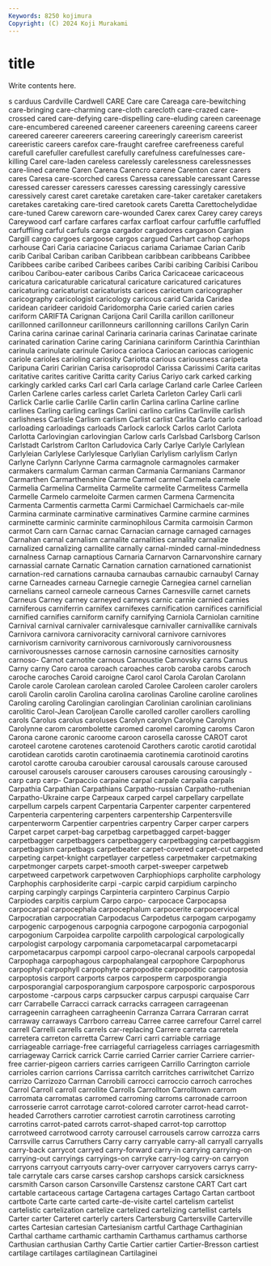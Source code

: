 ```yaml
---
Keywords: 8250 kojimura
Copyright: (C) 2024 Koji Murakami
---
```


# title

Write contents here.



s carduus Cardville Cardwell CARE Care care Careaga
care-bewitching care-bringing care-charming care-cloth carecloth care-crazed care-crossed cared care-defying care-dispelling
care-eluding careen careenage care-encumbered careened careener careeners careening careens career
careered careerer careerers careering careeringly careerism careerist careeristic careers carefox
care-fraught carefree carefreeness careful carefull carefuller carefullest carefully carefulness carefulnesses
care-killing Carel care-laden careless carelessly carelessness carelessnesses care-lined careme Caren
Carena Carencro carene Carenton carer carers cares Caresa care-scorched caress
Caressa caressable caressant Caresse caressed caresser caressers caresses caressing caressingly
caressive caressively carest caret caretake caretaken care-taker caretaker caretakers caretakes
caretaking care-tired caretook carets Caretta Carettochelydidae care-tuned Carew careworn care-wounded
Carex carex Carey carey careys Careywood carf carfare carfares carfax
carfloat carfour carfuffle carfuffled carfuffling carful carfuls carga cargador cargadores
cargason Cargian Cargill cargo cargoes cargoose cargos cargued Carhart carhop
carhops carhouse Cari Caria cariacine Cariacus cariama Cariamae Carian Carib
carib Caribal Cariban cariban Caribbean caribbean caribbeans Caribbee Caribbees caribe
caribed Caribees caribes Caribi caribing Caribisi Caribou caribou Caribou-eater caribous
Caribs Carica Caricaceae caricaceous caricatura caricaturable caricatural caricature caricatured caricatures
caricaturing caricaturist caricaturists carices caricetum caricographer caricography caricologist caricology caricous
carid Carida Caridea caridean carideer caridoid Caridomorpha Carie caried carien
caries cariform CARIFTA Carignan Carijona Caril Carilla carillon carilloneur carillonned
carillonneur carillonneurs carillonning carillons Carilyn Carin Carina carina carinae carinal
Carinaria carinaria carinas Carinatae carinate carinated carination Carine caring Cariniana
cariniform Carinthia Carinthian carinula carinulate carinule Carioca carioca Cariocan cariocas
cariogenic cariole carioles carioling cariosity Cariotta carious cariousness caripeta Caripuna
Cariri Caririan Carisa carisoprodol Carissa Carissimi Carita caritas caritative carites
caritive Caritta carity Carius Cariyo cark carked carking carkingly carkled
carks Carl carl Carla carlage Carland carle Carlee Carleen Carlen
Carlene carles carless carlet Carleta Carleton Carley Carli carli Carlick
Carlie carlie Carlile Carlin carlin Carlina carlina Carline carline carlines
Carling carling carlings Carlini carlino carlins Carlinville carlish carlishness Carlisle
Carlism carlism Carlist carlist Carlita Carlo carlo carload carloading carloadings
carloads Carlock carlock Carlos carlot Carlota Carlotta Carlovingian carlovingian Carlow
carls Carlsbad Carlsborg Carlson Carlstadt Carlstrom Carlton Carludovica Carly Carlye
Carlyle Carlylean Carlyleian Carlylese Carlylesque Carlylian Carlylism carlylism Carlyn Carlyne
Carlynn Carlynne Carma carmagnole carmagnoles carmaker carmakers carmalum Carman carman
Carmania Carmanians Carmanor Carmarthen Carmarthenshire Carme Carmel carmel Carmela carmele
Carmelia Carmelina Carmelita Carmelite carmelite Carmelitess Carmella Carmelle Carmelo carmeloite
Carmen carmen Carmena Carmencita Carmenta Carmentis carmetta Carmi Carmichael Carmichaels
car-mile Carmina carminate carminative carminatives Carmine carmine carmines carminette carminic
carminite carminophilous Carmita carmoisin Carmon carmot Carn carn Carnac carnac
Carnacian carnage carnaged carnages Carnahan carnal carnalism carnalite carnalities carnality
carnalize carnalized carnalizing carnallite carnally carnal-minded carnal-mindedness carnalness Carnap carnaptious
Carnaria Carnarvon Carnarvonshire carnary carnassial carnate Carnatic Carnation carnation carnationed
carnationist carnation-red carnations carnauba carnaubas carnaubic carnaubyl Carnay carne Carneades
carneau Carnegie carnegie Carnegiea carnel carnelian carnelians carneol carneole carneous
Carnes Carnesville carnet carnets Carneus Carney carney carneyed carneys carnic
carnie carnied carnies carniferous carniferrin carnifex carnifexes carnification carnifices carnificial
carnified carnifies carniform carnify carnifying Carniola Carniolan carnitine Carnival carnival
carnivaler carnivalesque carnivaller carnivallike carnivals Carnivora carnivora carnivoracity carnivoral carnivore
carnivores carnivorism carnivority carnivorous carnivorously carnivorousness carnivorousnesses carnose carnosin carnosine
carnosities carnosity carnoso- Carnot carnotite carnous Carnoustie Carnovsky carns Carnus
Carny carny Caro caroa caroach caroaches carob caroba carobs caroch
caroche caroches Caroid caroigne Carol carol Carola Carolan Carolann Carole
carole Carolean carolean caroled Carolee Caroleen caroler carolers caroli Carolin
carolin Carolina carolina carolinas Caroline caroline carolines Caroling caroling Carolingian
carolingian Carolinian carolinian carolinians carolitic Carol-Jean Caroljean Carolle carolled caroller
carollers carolling carols Carolus carolus caroluses Carolyn carolyn Carolyne Carolynn
Carolynne carom carombolette caromed caromel caroming caroms Caron Carona carone
caronic caroome caroon carosella carosse CAROT carot caroteel carotene carotenes
carotenoid Carothers carotic carotid carotidal carotidean carotids carotin carotinaemia carotinemia
carotinoid carotins carotol carotte carouba caroubier carousal carousals carouse caroused
carousel carousels carouser carousers carouses carousing carousingly -carp carp carp-
Carpaccio carpaine carpal carpale carpalia carpals Carpathia Carpathian Carpathians Carpatho-russian
Carpatho-ruthenian Carpatho-Ukraine carpe Carpeaux carped carpel carpellary carpellate carpellum carpels
carpent Carpentaria Carpenter carpenter carpentered Carpenteria carpentering carpenters carpentership Carpentersville
carpenterworm Carpentier carpentries carpentry Carper carper carpers Carpet carpet carpet-bag
carpetbag carpetbagged carpet-bagger carpetbagger carpetbaggers carpetbaggery carpetbagging carpetbaggism carpetbagism carpetbags
carpetbeater carpet-covered carpet-cut carpeted carpeting carpet-knight carpetlayer carpetless carpetmaker carpetmaking
carpetmonger carpets carpet-smooth carpet-sweeper carpetweb carpetweed carpetwork carpetwoven Carphiophiops carpholite
carphology Carphophis carphosiderite carpi -carpic carpid carpidium carpincho carping carpingly
carpings Carpinteria carpintero Carpinus Carpio Carpiodes carpitis carpium Carpo carpo-
carpocace Carpocapsa carpocarpal carpocephala carpocephalum carpocerite carpocervical Carpocratian carpocratian Carpodacus
Carpodetus carpogam carpogamy carpogenic carpogenous carpognia carpogone carpogonia carpogonial carpogonium
Carpoidea carpolite carpolith carpological carpologically carpologist carpology carpomania carpometacarpal carpometacarpi
carpometacarpus carpompi carpool carpo-olecranal carpools carpopedal Carpophaga carpophagous carpophalangeal carpophore
Carpophorus carpophyl carpophyll carpophyte carpopodite carpopoditic carpoptosia carpoptosis carport carports
carpos carposperm carposporangia carposporangial carposporangium carpospore carposporic carposporous carpostome -carpous
carps carpsucker carpus carpuspi carquaise Carr carr Carrabelle Carracci carrack
carracks carrageen carrageenan carrageenin carragheen carragheenin Carranza Carrara Carraran carrat
carraway carraways Carrboro carreau Carree carree carrefour Carrel carrel carrell
Carrelli carrells carrels car-replacing Carrere carreta carretela carretera carreton carretta
Carrew Carri carri carriable carriage carriageable carriage-free carriageful carriageless carriages
carriagesmith carriageway Carrick carrick Carrie carried Carrier carrier Carriere carrier-free
carrier-pigeon carriers carries carrigeen Carrillo Carrington carriole carrioles carrion carrions
Carrissa carritch carritches carriwitchet Carrizo carrizo Carrizozo Carrnan Carrobili carrocci
carroccio carroch carroches Carrol Carroll carroll carrollite Carrolls Carrollton Carrolltown
carrom carromata carromatas carromed carroming carroms carronade carroon carrosserie carrot
carrotage carrot-colored carroter carrot-head carrot-headed Carrothers carrotier carrotiest carrotin carrotiness
carroting carrotins carrot-pated carrots carrot-shaped carrot-top carrottop carrotweed carrotwood carroty
carrousel carrousels carrow carrozza carrs Carrsville carrus Carruthers Carry carry
carryable carry-all carryall carryalls carry-back carrycot carryed carry-forward carry-in carrying
carrying-on carrying-out carryings carryings-on carryke carry-log carry-on carryon carryons carryout
carryouts carry-over carryover carryovers carrys carry-tale carrytale cars carse carses
carshop carshops carsick carsickness carsmith Carson carson Carsonville Carstensz carstone
CART Cart cart cartable cartaceous cartage Cartagena cartages Cartago Cartan
cartboot cartbote Carte carte carted carte-de-visite cartel cartelism cartelist cartelistic
cartelization cartelize cartelized cartelizing cartellist cartels Carter carter Carteret carterly
carters Cartersburg Cartersville Carterville cartes Cartesian cartesian Cartesianism cartful Carthage
Carthaginian Carthal carthame carthamic carthamin Carthamus carthamus carthorse Carthusian carthusian
Carthy Cartie Cartier cartier Cartier-Bresson cartiest cartilage cartilages cartilaginean Cartilaginei
